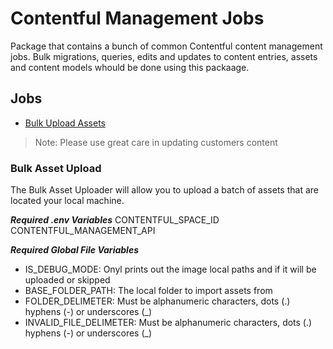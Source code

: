 # Contentful Management Jobs
Package that contains a bunch of common Contentful content management jobs. Bulk migrations, queries, edits and updates to content entries, assets and content models whould be done using this packaage.

## Jobs
- [Bulk Upload Assets](#bulk-asset-upload)


> Note: Please use great care in updating customers content


### Bulk Asset Upload
The Bulk Asset Uploader will allow you to upload a batch of assets that are located your local machine.
 
***Required .env Variables***
CONTENTFUL_SPACE_ID
CONTENTFUL_MANAGEMENT_API

***Required Global File Variables***
- IS_DEBUG_MODE: Onyl prints out the image local paths and if it will be uploaded or skipped
- BASE_FOLDER_PATH: The local folder to import assets from
- FOLDER_DELIMETER: Must be alphanumeric characters, dots (.) hyphens (-) or underscores (_)
- INVALID_FILE_DELIMETER: Must be alphanumeric characters, dots (.) hyphens (-) or underscores (_)
